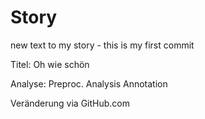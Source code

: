 # Story
new text to my story - this is my first commit

Titel:
Oh wie schön

Analyse:
Preproc.
Analysis
Annotation

Veränderung via GitHub.com
 
